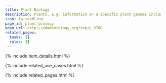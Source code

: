 ```yaml
---
title: Plant Biology
description: Plants, e.g. information on a specific plant genome including molecular sequences, genes and annotation.
icon: fa-seedling
page_id: plant_biology
edam_url: http://edamontology.org/topic_0780
related_pages: 
  tasks: []
  roles: []
---
```

{% include item_details.html %}

{% include related_use_cases.html %}

{% include related_pages.html %}
